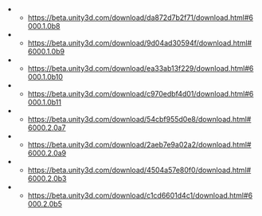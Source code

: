 - - https://beta.unity3d.com/download/da872d7b2f71/download.html#6000.1.0b8
- - https://beta.unity3d.com/download/9d04ad30594f/download.html#6000.1.0b9
- - https://beta.unity3d.com/download/ea33ab13f229/download.html#6000.1.0b10
- - https://beta.unity3d.com/download/c970edbf4d01/download.html#6000.1.0b11
- - https://beta.unity3d.com/download/54cbf955d0e8/download.html#6000.2.0a7
- - https://beta.unity3d.com/download/2aeb7e9a02a2/download.html#6000.2.0a9
- - https://beta.unity3d.com/download/4504a57e80f0/download.html#6000.2.0b3
- - https://beta.unity3d.com/download/c1cd6601d4c1/download.html#6000.2.0b5